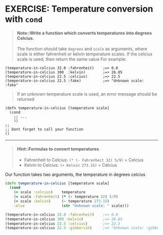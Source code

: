 # EXERCISE: Temperature conversion with `cond`

> #### Note::Write a function which converts temperatures into degrees Celcius.
> The function should take `degrees` and `scale` as arguments, where scale is either fahrenheit or kelvin temperature scales.  If the celcius scale is used, then return the same value
> For example:
```cloure
(temperature-in-celcius 32.0 :fahrenheit)    ;=> 0.0
(temperature-in-celcius 300  :kelvin)        ;=> 26.85
(temperature-in-celcius 22.5 :celcius)       ;=> 22.5
(temperature-in-celcius 22.5 :fake)          ;=> "Unknown scale: :fake"
```
> If an unknown temperature scale is used, an error message should be returned
``` eval-clojure
(defn temperature-in-celcius [temperature scale]
  (cond
    ;; ...
    ))
;;
;; Dont forget to call your function
()
```

<hr />

> #### Hint::Formulas to convert temperatures
> * Fahrenheit to Celcius: `(* (- Fahrenheit 32) 5/9)` = Celcius
> * Kelvin to Celcius:     `(+ Kelvin 273.15)` = Celcius


<!--sec data-title="Reveal answer..." data-id="answer001" data-collapse=true ces-->

Our function takes two arguments, the temperature in degrees celcius

``` clojure
(defn temperature-in-celcius [temperature scale]
  (cond
    (= scale :celcius)    temperature
    (= scale :fahrenheit) (* (- temperature 32) 5/9)
    (= scale :kelvin)     (- temperature 273.15)
    :else                 (str "Unknown scale: " scale)))

(temperature-in-celcius 32.0 :fahrenheit)    ;=> 0.0
(temperature-in-celcius 300 :kelvin)         ;=> 26.85
(temperature-in-celcius 22.5 :celcius)       ;=> 22.5
(temperature-in-celcius 22.5 :gibberish)     ;=> "Unknown scale: :gibberish"
```
<!--endsec-->
